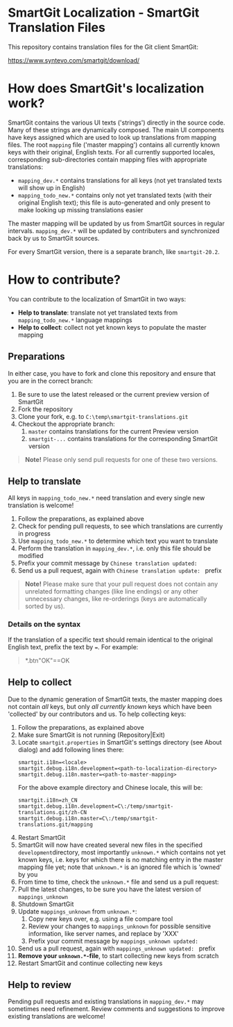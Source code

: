 # SmartGit Localization - SmartGit Translation Files

This repository contains translation files for the Git client SmartGit:

https://www.syntevo.com/smartgit/download/

# How does SmartGit's localization work?

SmartGit contains the various UI texts ('strings') directly in the source code. Many of these strings are dynamically composed. The main UI components have keys assigned which are used to look up translations from mapping files. The root `mapping` file ('master mapping') contains all currently known keys with their original, English texts. For all currently supported locales, corresponding sub-directories contain mapping files with appropriate translations:

* `mapping_dev.*` contains translations for all keys (not yet translated texts will show up in English)
* `mapping_todo_new.*` contains only not yet translated texts (with their original English text); this file is auto-generated and only present to make looking up missing translations easier

The master mapping will be updated by us from SmartGit sources in regular intervals. `mapping_dev.*` will be updated by contributers and synchronized back by us to SmartGit sources.

For every SmartGit version, there is a separate branch, like `smartgit-20.2`.

# How to contribute?

You can contribute to the localization of SmartGit in two ways:

* **Help to translate**: translate not yet translated texts from `mapping_todo_new.*` language mappings
* **Help to collect**: collect not yet known keys to populate the master mapping

## Preparations

In either case, you have to fork and clone this repository and ensure that you are in the correct branch:

1. Be sure to use the latest released or the current preview version of SmartGit
1. Fork the repository
1. Clone your fork, e.g. to `C:\temp\smartgit-translations.git`
1. Checkout the appropriate branch:
   1. `master` contains translations for the current Preview version
   1. `smartgit-...` contains translations for the corresponding SmartGit version

> **Note!** Please only send pull requests for one of these two versions.

## Help to translate

All keys in `mapping_todo_new.*` need translation and every single new translation is welcome!

1. Follow the preparations, as explained above
1. Check for pending pull requests, to see which translations are currently in progress
1. Use `mapping_todo_new.*` to determine which text you want to translate
1. Perform the translation in `mapping_dev.*`, i.e. only this file should be modified
1. Prefix your commit message by `Chinese translation updated: `
1. Send us a pull request, again with `Chinese translation update: ` prefix

> **Note!** Please make sure that your pull request does not contain any unrelated formatting changes (like line endings) or any other unnecessary changes, like re-orderings (keys are automatically sorted by us).

### Details on the syntax

If the translation of a specific text should remain identical to the original English text, prefix the text by `=`. For example:

> *.btn"OK"==OK

## Help to collect

Due to the dynamic generation of SmartGit texts, the master mapping does not contain *all* keys, but only *all currently known* keys which have been 'collected' by our contributors and us. To help collecting keys:

1. Follow the preparations, as explained above
1. Make sure SmartGit is not running (Repository|Exit)
1. Locate `smartgit.properties` in SmartGit's settings directory (see About dialog) and add following lines there:
   ```
   smartgit.i18n=<locale>
   smartgit.debug.i18n.development=<path-to-localization-directory>
   smartgit.debug.i18n.master=<path-to-master-mapping>
   ```
   For the above example directory and Chinese locale, this will be:
   ```
   smartgit.i18n=zh_CN
   smartgit.debug.i18n.development=C\:/temp/smartgit-translations.git/zh-CN
   smartgit.debug.i18n.master=C\:/temp/smartgit-translations.git/mapping
   ```
1. Restart SmartGit
1. SmartGit will now have created several new files in the specified `development`directory, most importantly `unknown.*` which contains not yet known keys, i.e. keys for which there is no matching entry in the master mapping file yet; note that `unknown.*` is an ignored file which is 'owned' by you
1. From time to time, check the `unknown.*` file and send us a pull request:
1. Pull the latest changes, to be sure you have the latest version of `mappings_unknown`
1. Shutdown SmartGit
1. Update `mappings_unknown` from `unknown.*`:
   1. Copy new keys over, e.g. using a file compare tool
   1. Review your changes to `mappings_unknown` for possible sensitive information, like server names, and replace by 'XXX'
   1. Prefix your commit message by `mappings_unknown updated: `    
1. Send us a pull request, again with `mappings_unknown updated: ` prefix 
1. **Remove your `unknown.*`-file**, to start collecting new keys from scratch
1. Restart SmartGit and continue collecting new keys

## Help to review

Pending pull requests and existing translations in `mapping_dev.*` may sometimes need refinement. Review comments and suggestions to improve existing translations are welcome!